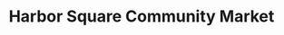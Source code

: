 ---
title: "Harbor Square Community Market"
url: /aberdeen/harbor-square-community-market/
shop: Einkaufszentrum
---